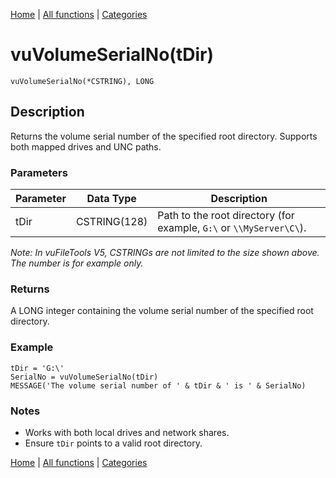 [Home](../index.md) | [All functions](index.md) | [Categories](../categories/index.md)

# vuVolumeSerialNo(tDir)

```Prototype
vuVolumeSerialNo(*CSTRING), LONG
```


## Description
Returns the volume serial number of the specified root directory. Supports both mapped drives and UNC paths.

### Parameters

| Parameter | Data Type    | Description                                                                 |
|-----------|--------------|-----------------------------------------------------------------------------|
| tDir      | CSTRING(128) | Path to the root directory (for example, `G:\` or `\\MyServer\C\`).         |

_Note: In vuFileTools V5, CSTRINGs are not limited to the size shown above. The number is for example only._

### Returns
A LONG integer containing the volume serial number of the specified root directory.

### Example

```Clarion
tDir = 'G:\'
SerialNo = vuVolumeSerialNo(tDir)
MESSAGE('The volume serial number of ' & tDir & ' is ' & SerialNo)
```

### Notes
- Works with both local drives and network shares.  
- Ensure `tDir` points to a valid root directory.

[Home](../index.md) | [All functions](index.md) | [Categories](../categories/index.md)
